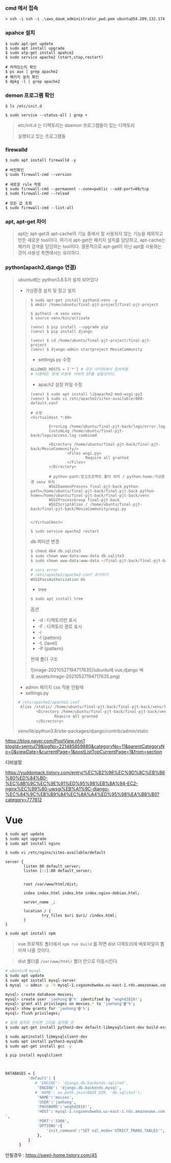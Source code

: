 ### cmd 에서 접속

```shell
> ssh -i ssh -i .\aws_daum_administrator_pwd.pem ubuntu@54.209.132.174
```

### apahce 설치

```shell
$ sudo apt-get update
$ sudo apt install upgrade
$ sudo atp-get install apahce2
$ sudo service apache2 (start,stop,restart)

# 켜져있는지 확인
$ ps aux | grep apache2
# 패키지 설치 확인
$ dpkg -l | grep apache2
```

### demon 프로그램 확인

```shell
$ ls /etc/init.d

$ sudo service --status-all | grep +
```

> etc/init.d 는 디렉토리는 daemon 프로그램들이 있는 디렉토리
>
> 실행되고 있는 프로그램들



### firewalld

```shell
$ sudo apt install firewalld -y

# 버전확인
$ sudo firewall-cmd --version

# 새로운 rule 적용
$ sudo firewall-cmd --permanent --zone=public --add-port=80/tcp
$ sudo firewall-cmd --reload
 
# 모든 값 조회
$ sudo firewall-cmd --list-all
```



### apt, apt-get 차이

> apt는 apt-get과 apt-cache의 기능 중에서 잘 사용되지 않는 기능을 제외하고 만든 새로운 tool이다.
> 여기서 apt-get은 패키지 설치를 담당하고, apt-cache는 패키지 검색을 담당하는 tool이다.
> 결론적으로 apt-get이 아닌 apt를 사용하는 것이 사용성 측면에서는 유리하다.



### python(apach2,django 연결)

> ubuntu에는 python3.8.5가 설치 되어있다
>
> - 가상환경 설치 및 장고 설치
>
> > ```shell
> > $ sudo apt-get install python3-venv -y
> > $ mkdir /home/ubuntu/final-pjt-project/final-pjt-project
> > 
> > $ python3 -m venv venv
> > $ source venv/bin/activate
> > 
> > (venv) $ pip install --upgrade pip
> > (venv) $ pip install django
> > 
> > (venv) $ cd /home/ubuntu/final-pjt-project/final-pjt-project
> > (venv) $ django-admin startproject MovieCommunity
> > ```
> >
> > - settings.py 수정
> >
> > ```python
> > ALLOWED_HOSTS = ['*'] # 모든 아이피에서 접속허용
> > # 나중에는 현재 우분투 서버의 IP를 넣을것이다.
> > ```
> >
> > - apach2 설정 파일 수정
> >
> > ```shell
> > (venv) $ sudo apt install libapache2-mod-wsgi-py3
> > (venv) $ sudo vi /etc/apache2/sites-available/000-default.conf
> > 
> > # 수정
> > <VirtualHost *:80>
> > 
> >         ErrorLog /home/ubuntu/final-pjt-back/logs/error.log
> >         CustomLog /home/ubuntu/final-pjt-back/logs/access.log combined
> > 
> >         <Directory /home/ubuntu/final-pjt-back/final-pjt-back/MovieCommunity/>
> >                 <Files wsgi.py>
> >                         Require all granted
> >                 </Files>
> >         </Directory>
> > 
> >         # python-path:장고프로젝트 폴더 위치 / python-home:가상환경 venv 위치
> >         WSGIDaemonProcess final-pjt-back python-path=/home/ubuntu/final-pjt-back/final-pjt-back python-home=/home/ubuntu/final-pjt-back/final-pjt-back/venv
> >         WSGIProcessGroup final-pjt-back
> >         WSGIScriptAlias / /home/ubuntu/final-pjt-back/final-pjt-back/MovieCommunity/wsgi.py
> > 
> > 
> > </VirtualHost>
> > ```
> >
> > ```bash
> > $ sudo service apache2 restart
> > ```
> >
> > db 퍼미션 변경
> >
> > ```bash
> > $ chmod 664 db.sqlite3
> > $ sudo chown www-data:www-data db.sqlite3
> > $ sudo chown www-data:www-data ~/final-pjt-back/final-pjt-back
> > ```
> >
> > ```bash
> > # cors error
> > # /etc/apache2/apache2.conf 추가하기
> > WSGIPassAuthorization On
> > ```
> >
> > 
> >
> > - tree
> >
> > ```bash
> > $ sudo apt install tree
> > ```
> >
> > 옵션
> >
> > - -d	: 디렉토리만 표시
> > - -F    : 디렉토리 경로 표시
> > - -i   
> > - -l {pattern}
> > - -L {lavel}
> > - -P {pattern}
> >
> > 현재 폴더 구조
> >
> > ![image-20210527194717635](ubuntu에 vue,django 배포.assets/image-20210527194717635.png)
> >
> > 
>
> - admin 페이지 css 적용 안될때
> - settings.py
>
> ```python
> # /etc/apache2/apache2.conf
>  Alias /static/ /home/ubuntu/final-pjt-back/final-pjt-back/venv/lib/python3.8/site-packages/django/contrib/admin/static/
>         <Directory /home/ubuntu/final-pjt-back/final-pjt-back/venv/lib/python3.8/site-packages/django/contrib/admin/static>
>                 Require all granted
>         </Directory>
> 
> ```
>
> venv/lib/python3.8/site-packages/django/contrib/admin/static

https://blog.naver.com/PostView.nhn?blogId=semtul79&logNo=221485859880&categoryNo=11&parentCategoryNo=0&viewDate=&currentPage=1&postListTopCurrentPage=1&from=section



디비설정

https://yuddomack.tistory.com/entry/%EC%B2%98%EC%9D%8C%EB%B6%80%ED%84%B0-%EC%8B%9C%EC%9E%91%ED%95%98%EB%8A%94-EC2-nginx%EC%99%80-uwsgi%EB%A1%9C-django-%EC%84%9C%EB%B9%84%EC%8A%A4%ED%95%98%EA%B8%B0?category=777812





# Vue

```bash
$ sudo apt update
$ sudo apt upgrade
$ sudo apt install nginx
```

```bash	
$ sudo vi /etc/nginx/sites-available/default
```

```
server {
        listen 80 default_server;
        listen [::]:80 default_server;


        root /var/www/html/dist;

        index index.html index.htm index.nginx-debian.html;

        server_name _;

        location / {
                try_files $uri $uri/ /index.html;
        }
}
```

```bash
$ sudo apt install npm
```

> vue 프로젝트 폴더에서 `npm run build` 를 하면 dist 디렉토리에 배포파일이 뽑아져 나올 것이다.

> dist 폴더를 `/var/www/html/` 폴더 안으로 이동시킨다.





```bash
# ubuntu에 mysql 
$ sudo apt update
$ sudo apt install mysql-server
$ mysql -u admin -p -h mysql-1.cxgaxmvbweba.us-east-1.rds.amazonaws.com

mysql> create database movies;
mysql> create user 'jaehong'@'%' identified by 'woghd2816!';
mysql> grant all privileges on movies.* to 'jaehong'@'%';
mysql> show grants for 'jaehong'@'%';
mysql> flush privileges;

# 밑에 설치로 안되면 그다음 설치할 것
$ sudo apt-get install python3-dev default-libmysqlclient-dev build-essential

$ sudo aptinstall libmysqlclient-dev
$ sudo apt install python3-mysqldb
$ sudo apt-get install gcc -y

$ pip install mysqlclient



DATABASES = {
          'default': {
             # 'ENGINE': 'django.db.backends.sqlite3',
              'ENGINE': 'django.db.backends.mysql',
             # 'NAME': os.path.join(BASE_DIR, 'db.sqlite3'),
              'NAME':'movies',
              'USER':'jaehong',
              'PASSWORD':'woghd2816!',
              'HOST':'mysql-1.cxgaxmvbweba.us-east-1.rds.amazonaws.com
',
              'PORT':'3306',
              'OPTIONS':{
                  'init_command':"SET sql_mode='STRICT_TRANS_TABLES'",
              },
          }
      }  
```

안될경우 : https://sweji-home.tistory.com/45
